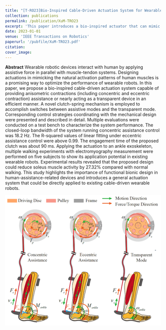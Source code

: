 ```yaml
---
title: "[T-RO23]Bio-Inspired Cable-Driven Actuation System for Wearable Robotic Devices: Design, Control and Characterization"
collection: publications
permalink: /publication/XuM-TRO23
excerpt: 'This paper introduces a bio-inspired actuator that can mimic different functional modes of human muscles during walking, so that can be naturally used for wearable robotic devices.'
date: 2023-01-01
venue: 'IEEE Transactions on Robotics'
paperurl: '/pubfile/XuM-TRO23.pdf'
citation: 
cover_image: 
---
```



**Abstract** Wearable robotic devices interact with human by applying assistive force in parallel with muscle-tendon systems. Designing actuations in mimicking the natural activation patterns of human muscles is a promising way to optimize the performance of wearable robots. In this paper, we propose a bio-inspired cable-driven actuation system capable of providing anisometric contractions (including concentric and eccentric contraction) assistance or nearly acting as a transparent device in an efficient manner. A novel clutch-spring mechanism is employed to accomplish switches between assistive modes and the transparent mode. Corresponding control strategies coordinating with the mechanical design were presented and described in detail. Multiple evaluations were conducted on a test bench to characterize the system performance. The closed-loop bandwidth of the system running concentric assistance control was 18.2 Hz. The R-squared values of linear fitting under eccentric assistance control were above 0.99. The engagement time of the proposed clutch was about 90 ms. Applying the actuation to an ankle exoskeleton, multiple walking experiments with electromyography measurement were performed on five subjects to show its application potential in existing wearable robots. Experimental results revealed that the proposed design could reduce soleus muscle activity by 27.32% compared with normal walking. This study highlights the importance of functional bionic design in human-assistance-related devices and introduces a general actuation system that could be directly applied to existing cable-driven wearable robots.

![picture](/pubfile/XuM-TRO23.png)
